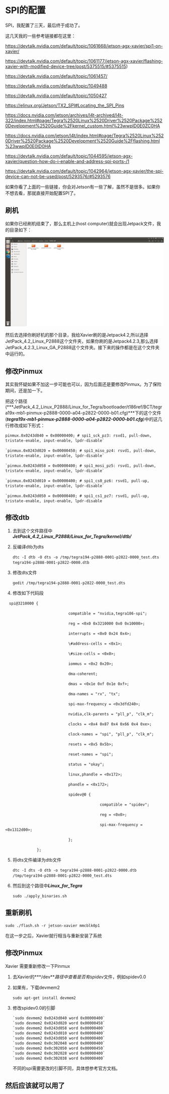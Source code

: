 # SPI的配置

SPI，我配置了三天，最后终于成功了。

这几天我的一些参考链接都在这里：

https://devtalk.nvidia.com/default/topic/1061668/jetson-agx-xavier/spi1-on-xavier/  

https://devtalk.nvidia.com/default/topic/1061177/jetson-agx-xavier/flashing-xavier-with-modified-device-tree/post/5375515/#5375515)  

https://devtalk.nvidia.com/default/topic/1061457/  

https://devtalk.nvidia.com/default/topic/1049488  

https://devtalk.nvidia.com/default/topic/1050427  

https://elinux.org/Jetson/TX2_SPI#Locating_the_SPI_Pins  

https://docs.nvidia.com/jetson/archives/l4t-archived/l4t-322/index.html#page/Tegra%2520Linux%2520Driver%2520Package%2520Development%2520Guide%2Fkernel_custom.html%23wwpID0E0ZC0HA  

https://docs.nvidia.com/jetson/l4t/index.html#page/Tegra%2520Linux%2520Driver%2520Package%2520Development%2520Guide%2Fflashing.html%23wwpID0E0ID0HA  

https://devtalk.nvidia.com/default/topic/1044595/jetson-agx-xavier/question-how-do-i-enable-and-address-spi-ports-/1  

https://devtalk.nvidia.com/default/topic/1042964/jetson-agx-xavier/the-spi-device-can-not-be-used/post/5293576/#5293576  

如果你看了上面的一些链接，你会对Jetson有一些了解，虽然不是很多。如果你不想去看，那就直接开始配置SPI了。

## 刷机

如果你已经刷机结束了，那么主机上(host computer)就会出现Jetpack文件，我的目录如下：

![1](SPI%E7%9A%84%E9%85%8D%E7%BD%AE.assets/1.png)

然后去选择你刷好机的那个目录，我给Xavier刷的是Jetpack4.2,所以选择JetPack_4.2_Linux_P2888这个文件夹，如果你刷的是Jetpack4.2.3,那么选择JetPack_4.2.3_Linux_GA_P2888这个文件夹。接下来的操作都是在这个文件夹中运行的。

## 修改Pinmux

其实我怀疑如果不加这一步可能也可以，因为后面还是要修改Pinmux。为了保险期间，还是加一下。

把这个路径(***JetPack_4.2_Linux_P2888/Linux_for_Tegra/bootloader/t186ref/BCT/tegra19x-mb1-pinmux-p2888-0000-a04-p2822-0000-b01.cfg)***下的这个文件(***tegra19x-mb1-pinmux-p2888-0000-a04-p2822-0000-b01.cfg***)中的这几行修改成如下形式：

```
pinmux.0x0243d040 = 0x00000400; # spi1_sck_pz3: rsvd1, pull-down, tristate-enable, input-enable, lpdr-disable`

`pinmux.0x0243d020 = 0x00000450; # spi1_miso_pz4: rsvd1, pull-down, tristate-enable, input-enable, lpdr-disable`

`pinmux.0x0243d058 = 0x00000400; # spi1_mosi_pz5: rsvd1, pull-down, tristate-enable, input-enable, lpdr-disable`

`pinmux.0x0243d010 = 0x00000400; # spi1_cs0_pz6: rsvd1, pull-up, tristate-enable, input-enable, lpdr-disable`

`pinmux.0x0243d050 = 0x00000400; # spi1_cs1_pz7: rsvd1, pull-up, tristate-enable, input-enable, lpdr-disable
```



## 修改dtb

1. 去到这个文件路径中***JetPack_4.2_Linux_P2888/Linux_for_Tegra/kernel/dtb/***

2. 反编译dtb为dts

   `dtc -I dtb -O dts -o /tmp/tegra194-p2888-0001-p2822-0000_test.dts tegra194-p2888-0001-p2822-0000.dtb`

3. 修改dts文件

   `gedit /tmp/tegra194-p2888-0001-p2822-0000_test.dts`

4.  修改如下代码段

```
　spi@3210000 {

​                            compatible = "nvidia,tegra186-spi";

​                            reg = <0x0 0x3210000 0x0 0x10000>;

​                            interrupts = <0x0 0x24 0x4>;

​                            \#address-cells = <0x1>;

​                            \#size-cells = <0x0>;

​                            iommus = <0x2 0x20>;

​                            dma-coherent;

​                            dmas = <0x1e 0xf 0x1e 0xf>;

​                            dma-names = "rx", "tx";

​                            spi-max-frequency = <0x3dfd240>;

​                            nvidia,clk-parents = "pll_p", "clk_m";

​                            clocks = <0x4 0x87 0x4 0x66 0x4 0xe>;

​                            clock-names = "spi", "pll_p", "clk_m";

​                            resets = <0x5 0x5b>;

​                            reset-names = "spi";

​                            status = "okay";

​                            linux,phandle = <0x172>;

​                            phandle = <0x172>;

​                            spidev@0 {

​                                          compatible = "spidev";

​                                          reg = <0x0>;

​                                          spi-max-frequency = <0x1312d00>;

​                            };

​              };
```



5. 将dts文件编译为dtb文件

   `dtc -I dts -O dtb -o tegra194-p2888-0001-p2822-0000.dtb /tmp/tegra194-p2888-0001-p2822-0000_test.dts`

6. 然后到这个路径中***Linux_for_Tegra***

   `sudo ./apply_binaries.sh`

## 重新刷机

`sudo ./flash.sh -r jetson-xavier mmcblk0p1`

在这一步之后，Xavier就行相当与重新安装了系统

## 修改Pinmux

Xavier 需要重新修改一下Pinmux

1. 去Xavier的***/dev***路径中查看是否有spidev*文件，例如spidev0.0

2. 如果有，下载devmem2

   `sudo apt-get install devmem2`

   

3. 修改spidev0.0的引脚

   ```
   `sudo devmem2 0x0243d040 word 0x00000400` 
   `sudo devmem2 0x0243d020 word 0x00000458` 
   `sudo devmem2 0x0243d058 word 0x00000400` 
   `sudo devmem2 0x0243d010 word 0x00000400` 
   `sudo devmem2 0x0243d050 word 0x00000400` 
   `sudo devmem2 0x0c302048 word 0x00000400` 
   `sudo devmem2 0x0c302050 word 0x00000450` 
   `sudo devmem2 0x0c302028 word 0x00000400` 
   `sudo devmem2 0x0c302038 word 0x00000400`
   ```
   
   不同的spi需要更改的引脚不同，具体想参考官方文档。

## 然后应该就可以用了
